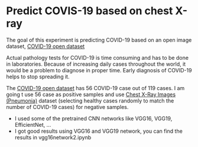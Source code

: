 # Predict COVIS-19 based on chest X-ray
The goal of this experiment is predicting COVID-19 based on an open image dataset, [COVID-19 open dataset](https://github.com/ieee8023/covid-chestxray-dataset#covid-19-image-data-collection) 

Actual pathology tests for COVID-19 is time consuming and has to be done in laboratories. Because of increasing daily cases throughout the world, it would be a problem to diagnose in proper time. 
Early diagnosis of COVID-19 helps to stop spreading it.


The [COVID-19 open dataset](https://github.com/ieee8023/covid-chestxray-dataset#covid-19-image-data-collection) has 56 COVID-19 case out of 119 cases.
I am going t use 56 case as positive samples and use [Chest X-Ray Images (Pneumonia)](https://www.kaggle.com/paultimothymooney/chest-xray-pneumonia) dataset (selecting healthy cases randomly to match the number of COVID-19 cases) for negative samples.


* I used some of the pretrained CNN networks like VGG16, VGG19, EfficientNet, ...
* I got good results using VGG16 and VGG19 network, you can find the results in vgg16network2.ipynb




